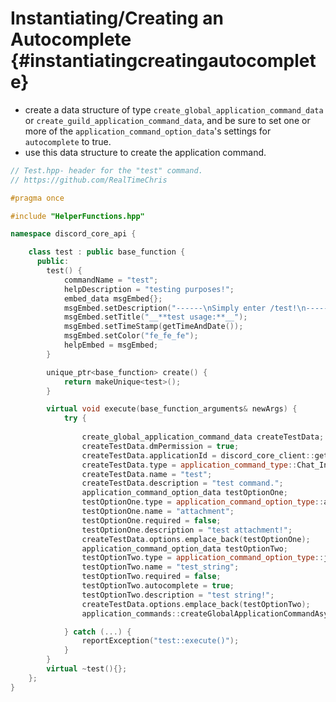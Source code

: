 Instantiating/Creating an Autocomplete {#instantiatingcreatingautocomplete}
============ 
- create a data structure of type `create_global_application_command_data` or `create_guild_application_command_data`, and be sure to set one or more of the `application_command_option_data`'s settings for `autocomplete` to true.
- use this data structure to create the application command.

```cpp
// Test.hpp- header for the "test" command.
// https://github.com/RealTimeChris

#pragma once

#include "HelperFunctions.hpp"

namespace discord_core_api {

	class test : public base_function {
	  public:
		test() {
			commandName = "test";
			helpDescription = "testing purposes!";
			embed_data msgEmbed{};
			msgEmbed.setDescription("------\nSimply enter /test!\n------");
			msgEmbed.setTitle("__**test usage:**__");
			msgEmbed.setTimeStamp(getTimeAndDate());
			msgEmbed.setColor("fe_fe_fe");
			helpEmbed = msgEmbed;
		}

		unique_ptr<base_function> create() {
			return makeUnique<test>();
		}

		virtual void execute(base_function_arguments& newArgs) {
			try {
				
				create_global_application_command_data createTestData;
				createTestData.dmPermission = true;
				createTestData.applicationId = discord_core_client::getInstance()->getBotUser().id;
				createTestData.type = application_command_type::Chat_Input;
				createTestData.name = "test";
				createTestData.description = "test command.";
				application_command_option_data testOptionOne;
				testOptionOne.type = application_command_option_type::attachment;
				testOptionOne.name = "attachment";
				testOptionOne.required = false;
				testOptionOne.description = "test attachment!";
				createTestData.options.emplace_back(testOptionOne);
				application_command_option_data testOptionTwo;
				testOptionTwo.type = application_command_option_type::jsonifier::string;
				testOptionTwo.name = "test_string";
				testOptionTwo.required = false;
				testOptionTwo.autocomplete = true;
				testOptionTwo.description = "test string!";
				createTestData.options.emplace_back(testOptionTwo);
				application_commands::createGlobalApplicationCommandAsync(const createTestData).get();

			} catch (...) {
				reportException("test::execute()");
			}
		}
		virtual ~test(){};
	};
}
```

